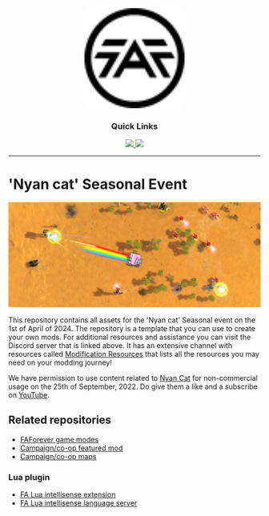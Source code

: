 <div align='center'>

<img width="200px" height="200px" src="thumbnail.svg"/>
  
### Quick Links
  
<a href='https://discord.gg/mqJmjQgUUk'>
  
<img src='https://img.shields.io/badge/Discord-blue?style=for-the-badge'>
  
</a>
  
<a href='https://forum.faforever.com/category/11/modding-tools'>
  
<img src='https://img.shields.io/badge/Forums-gray?style=for-the-badge'>
  
</a>
  
<br />
  
</div>

---

# 'Nyan cat' Seasonal Event

<img src="banner.png" />

This repository contains all assets for the 'Nyan cat' Seasonal event on the 1st of April of 2024. The repository is a template that you can use to create your own mods. For additional resources and assistance you can visit the Discord server that is linked above. It has an extensive channel with resources called [Modification Resources](https://discord.gg/eQZRwhAP) that lists all the resources you may need on your modding journey!

We have permission to use content related to [Nyan Cat](https://www.nyan.cat/) for non-commercial usage on the 25th of September, 2022. Do give them a like and a subscribe on [YouTube](https://www.youtube.com/nyancat).

## Related repositories

- [FAForever game modes](https://github.com/FAForever/fa)
- [Campaign/co-op featured mod](https://github.com/FAForever/fa-coop)
- [Campaign/co-op maps](https://github.com/FAForever/faf-coop-maps)

### Lua plugin

 - [FA Lua intellisense extension](https://github.com/FAForever/fa-lua-vscode-extension)
 - [FA Lua intellisense language server](https://github.com/FAForever/fa-lua-language-server)

